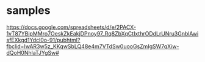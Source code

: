# samples
https://docs.google.com/spreadsheets/d/e/2PACX-1vT87YBipMMro7OeskZkEakjDPnoy97_Rq8ZbXqCtIxthrODdLrUNru3GnblAwisfEXkgd1Ydcl0o-91/pubhtml?fbclid=IwAR3w5z_KKqwSbLQ48e4m7VTdSw0uooGsZmIgSW7qXiw-dQoH0NhlaTJYgSw#
